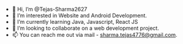 - 👋 Hi, I’m @Tejas-Sharma2627
- 👀 I’m interested in Website and Android Development.
- 🌱 I’m currently learning Java, Javascript, React JS
- 💞️ I’m looking to collaborate on a web development project.
- 📫 You can reach me out via mail - sharma.tejas4776@gmail.com.


